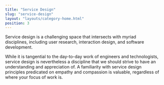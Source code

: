 ```yaml
---
title: "Service Design"
slug: "service-design"
layout: "layouts/category-home.html"
position: 3
---
```


Service design is a challenging space that intersects with myriad disciplines, including user research, interaction design, and software development.

While it is tangential to the day-to-day work of engineers and technologists, service design is nevertheless a discipline that we should strive to have an understanding and appreciation of. A familiarity with service design principles predicated on empathy and compassion is valuable, regardless of where your focus of work is.
